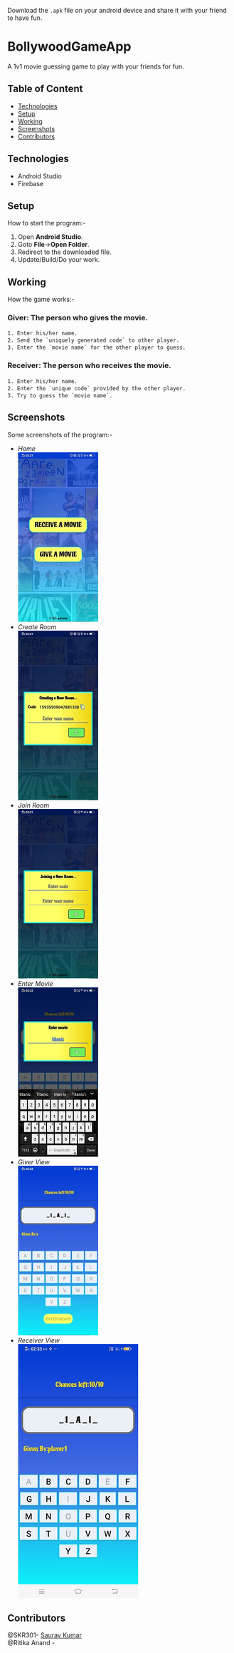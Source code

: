 Download the `.apk` file on your android device and share it with your friend to have fun.

# BollywoodGameApp
A 1v1 movie guessing game to play with your friends for fun.

  ## Table of Content
  - [Technologies](#technologies)
  - [Setup](#setup)
  - [Working](#working)
  - [Screenshots](#screenshots)
  - [Contributors](#contributors)
  
  ## Technologies
  - Android Studio
  - Firebase
  
  ## Setup
  How to start the program:-
  1. Open **Android Studio**.
  2. Goto **File**->**Open Folder**.
  3. Redirect to the downloaded file.
  4. Update/Build/Do your work.
  
  ## Working
  How the game works:-
  ### Giver: The person who gives the movie.
    1. Enter his/her name.
    2. Send the `uniquely generated code` to other player.
    3. Enter the `movie name` for the other player to guess.
  ### Receiver: The person who receives the movie.
    1. Enter his/her name.
    2. Enter the `unique code` provided by the other player.
    3. Try to guess the `movie name`.
  
  ## Screenshots
  Some screenshots of the program:-
  - *Home*<br />
  ![Home](https://github.com/SKR301/BollywoodGameApp/blob/master/ScreenShots/Home.jpg)
  - *Create Room*<br />
  ![Create Room](https://github.com/SKR301/BollywoodGameApp/blob/master/ScreenShots/Create%20a%20room.jpg)
  - *Join Room*<br />
  ![Join Room](https://github.com/SKR301/BollywoodGameApp/blob/master/ScreenShots/Join%20a%20room.jpg)
  - *Enter Movie*<br />
  ![Enter Movie](https://github.com/SKR301/BollywoodGameApp/blob/master/ScreenShots/Enter%20a%20movie.jpg)
  - *Giver View*<br />
  ![Giver View](https://github.com/SKR301/BollywoodGameApp/blob/master/ScreenShots/Giver%20view.jpg)
  - *Receiver View*<br />
  ![Receiver View](https://github.com/SKR301/BollywoodGameApp/blob/master/ScreenShots/Receiver%20View.jpg)
  
  ## Contributors
  @SKR301- [Saurav Kumar](https://github.com/SKR301) <br />
  @Ritika Anand -[]()

